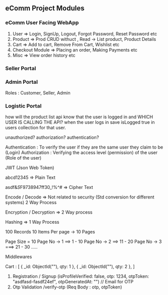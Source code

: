 ## eComm Project Modules

### eComm User Facing WebApp
1. User => Login, SignUp, Logout, Forgot Password, Reset Password etc
2. Product => Prod CRUD withuct , Read -> List product, Product Details
3. Cart => Add to cart, Remove From Cart, Wishlist etc
4. Checkout Module => Placing an order, Making Payments etc
5. Misc => View order history etc

### Seller Portal

### Admin Portal
Roles : Customer, Seller, Admin

### Logistic Portal


how will the product list api know that the user is logged in and WHICH USER IS CALLING THE API?
when the user logs in save isLogged true in users collection for that user.

unauthorized?
authorization?
authentication?

Authentication : To verify the user if they are the same user they claim to be (Login)
Authorization : Verifying the access level (permission) of the user (Role of the user)

JWT (Json Web Token)


abcd12345 => Plain Text

asdf&*S*F9738947ff30_!%^# => Cipher Text

Encode / Decode => Not related to security (Std conversion for different systems) 2 Way Process

Encryption / Decryption => 2 Way process

Hashing => 1 Way Process


100 Records
10 Items Per page -> 10 Pages

Page Size = 10
Page No -> 1 ==> 1 - 10
Page No -> 2 ==> 11 - 20
Page No -> 3 ===> 21 - 30
.....


Middlewares

Cart : [
    {
        _id: ObjectId(""),
        qty: 1
    },
    {
        _id: ObjectId(""),
        qty: 2
    },
]


1. Registration / Signup (isProfileVerified: false, otp: 1234, otpToken: "asdfasd-fasdf24ef", otpGeneratedAt: "") // Email for OTP
2. Otp Validation /verify-otp (Req Body : otp, otpToken)